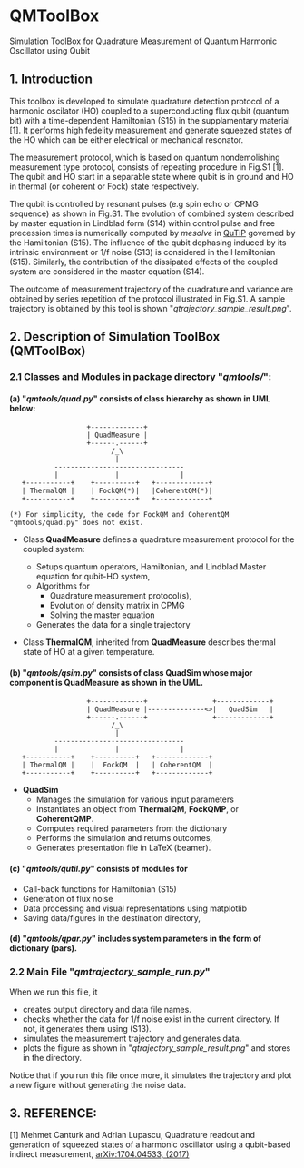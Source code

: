 # QMToolBox
Simulation ToolBox for Quadrature Measurement of Quantum Harmonic Oscillator using Qubit

## 1. Introduction

This toolbox is developed to simulate quadrature detection protocol of a harmonic
oscilator (HO) coupled to a superconducting flux qubit (quantum bit) with 
a time-dependent Hamiltonian (S15) in the supplamentary material [1]. 
It performs high fedelity measurement and generate squeezed states of the HO
which can be either electrical or mechanical resonator.

The measurement protocol, which is based on quantum nondemolishing measurement 
type protocol, consists of repeating procedure in Fig.S1 [1]. 
The qubit and HO start in a separable state where qubit is in ground and HO 
in thermal (or coherent or Fock) state respectively.

The qubit is controlled by resonant pulses (e.g spin echo or CPMG sequence)
as shown in Fig.S1. The evolution of combined system described by 
master equation in Lindblad form (S14) within control pulse and 
free precession times is numerically computed by *mesolve* in 
[QuTiP](www.qutip.org) governed by the Hamiltonian (S15). 
The influence of the qubit dephasing induced by its intrinsic environment
or 1/f noise (S13) is considered in the Hamiltonian (S15). Similarly, 
the contribution of the dissipated effects of the coupled system 
are considered in the master equation (S14).

The outcome of measurement trajectory of the quadrature and variance 
are obtained by series repetition of the protocol illustrated in Fig.S1.
A sample trajectory is obtained by this tool is shown "_qtrajectory_sample_result.png_".



## 2. Description of Simulation ToolBox (QMToolBox)

### 2.1 Classes and Modules in package directory "_qmtools/_":
	
#### (a) "_qmtools/quad.py_" consists of class hierarchy as shown in UML below: 
     
                       +-------------+
                       | QuadMeasure |
                       +------.------+
                             /_\
                              |
               --------------------------------
               |              |               |
       +-----------+    +----------+   +-------------+
       | ThermalQM |    | FockQM(*)|   |CoherentQM(*)|
       +-----------+    +----------+   +-------------+
	   
    (*) For simplicity, the code for FockQM and CoherentQM "qmtools/quad.py" does not exist.
	
   
   - Class **QuadMeasure** defines a quadrature measurement protocol for the coupled system: 
	 - Setups quantum operators, Hamiltonian, and Lindblad Master equation for qubit-HO system, 
	 - Algorithms for 
		- Quadrature measurement protocol(s), 
		- Evolution of density matrix in CPMG
		- Solving the master equation
	 - Generates the data for a single trajectory
	
   - Class **ThermalQM**, inherited from **QuadMeasure** describes thermal state of HO
    at a given temperature.
	
#### (b) "_qmtools/qsim.py_" consists of class **QuadSim** whose major component is **QuadMeasure** as shown in the UML.

                       +-------------+                +-------------+
                       | QuadMeasure |--------------<>|   QuadSim   |
                       +------.------+                +-------------+
                             /_\
                              |
               --------------------------------
               |              |               |
       +-----------+    +----------+   +-------------+
       | ThermalQM |    |  FockQM  |   | CoherentQM  |
       +-----------+    +----------+   +-------------+
	 
   - **QuadSim** 
        * Manages the simulation for various input parameters
        * Instantiates an object from **ThermalQM**, **FockQMP**, or **CoherentQMP**. 
		* Computes required parameters from the dictionary 
		* Performs the simulation and returns outcomes, 
		* Generates presentation file in LaTeX (beamer). 
		
	
#### (c) "_qmtools/qutil.py_" consists of modules for 
   - Call-back functions for Hamiltonian (S15) 
   - Generation of flux noise
   - Data processing and  visual representations using matplotlib
   - Saving data/figures in the destination directory, 
		
#### (d) "_qmtools/qpar.py_" includes system parameters in the form of dictionary (pars).


### 2.2 Main File "_qmtrajectory_sample_run.py_"
 When we run this file, it
 - creates output directory and data file names.
 - checks whether the data for 1/f noise exist in the current directory. 
 If not, it generates them using (S13).
 - simulates the measurement trajectory and generates data. 
 - plots the figure as shown in "_qtrajectory_sample_result.png_" and stores
 in the directory.
 
 Notice that if you run this file once more, it simulates the trajectory and plot a new figure 
 without generating the noise data.
	
	
## 3. REFERENCE: 

[1] Mehmet Canturk and Adrian Lupascu, Quadrature readout and generation 
of squeezed states of a harmonic oscillator using a qubit-based indirect 
measurement, [arXiv:1704.04533, (2017)](https://arxiv.org/abs/1704.04533)


